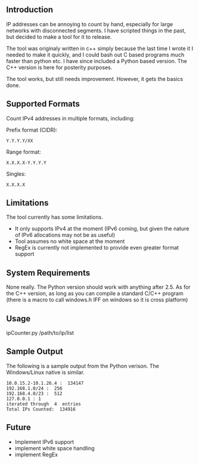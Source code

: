 ## Introduction

IP addresses can be annoying to count by hand, especially for large networks with disconnected segments.
I have scripted things in the past, but decided to make a tool for it to release.

The tool was originaly written in c++ simply because the last time I wrote it I needed to make it quickly, and I could bash out 
C based programs much faster than python etc.
I have since included a Python based version. The C++ version is here for posterity purposes.

The tool works, but still needs improvement. However, it gets the basics done.


## Supported Formats

Count IPv4 addresses in multiple formats, including:

Prefix format (CIDR):
```
Y.Y.Y.Y/XX
```

Range format:
```
X.X.X.X-Y.Y.Y.Y
```

Singles:
```
X.X.X.X
```

## Limitations

The tool currently has some limitations.
- It only supports IPv4 at the moment (IPv6 coming, but given the nature of IPv6 allocations may not be as useful)
- Tool assumes no white space at the moment
- RegEx is currently not implemented to provide even greater format support

## System Requirements

None really. The Python version should work with anything after 2.5. As for the C++ version, as long as you can compile a 
standard C/C++ program (there is a macro to call windows.h IFF on windows so it is cross platform)

## Usage

ipCounter.py /path/to/ip/list

## Sample Output
The following is a sample output from the Python verison. The Windows/Linux native is similar.
```
10.0.15.2-10.1.26.4 :  134147
192.168.1.0/24 :  256
192.168.4.0/23 :  512
127.0.0.1 : 1
iterated through  4  entries
Total IPs Counted:  134916
```

## Future
- Implement IPv6 support
- implement white space handling
- implement RegEx
